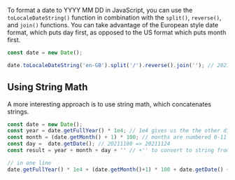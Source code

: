 To format a date to YYYY MM DD in JavaScript, you can use the `toLocaleDateString()` function in combination with the `split()`, `reverse()`, and `join()` functions.
You can take advantage of the European style date format, which puts day first, as opposed to the US format which puts month first.

```javascript
const date = new Date();

date.toLocaleDateString('en-GB').split('/').reverse().join(''); // 20211124
```

## Using String Math

A more interesting approach is to use string math, which concatenates strings.

```javascript
const date = new Date();
const year = date.getFullYear() * 1e4; // 1e4 gives us the the other digits to be filled later, so 20210000.
const month = (date.getMonth() + 1) * 100; // months are numbered 0-11 in JavaScript, * 100 to move two digits to the left. 20210011 => 20211100
const day =  date.getDate(); // 20211100 => 20211124
const result = year + month + day + '' // +'' to convert to string from number, 20211124 => "20211124"

// in one line
date.getFullYear() * 1e4 + (date.getMonth()+1) * 100 + date.getDate() + ''; // "20211124"

```
